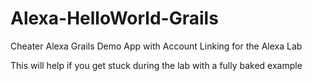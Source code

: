 # Alexa-HelloWorld-Grails
Cheater Alexa Grails Demo App with Account Linking for the Alexa Lab

This will help if you get stuck during the lab with a fully baked example
